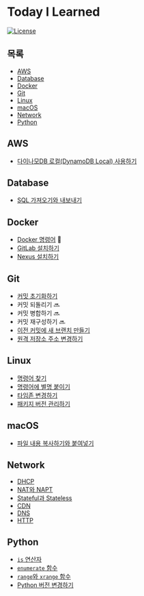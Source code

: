 # Today I Learned

[![License](https://img.shields.io/badge/license-MIT-blue.svg)](https://en.wikipedia.org/wiki/MIT_License)

## 목록

* [AWS](#aws)
* [Database](#database)
* [Docker](#docker)
* [Git](#git)
* [Linux](#linux)
* [macOS](#macos)
* [Network](#network)
* [Python](#python)

## AWS

* [다이나모DB 로컬(DynamoDB Local) 사용하기](aws/dynamodb/use-dynamodb-local.md)

## Database

* [SQL 가져오기와 내보내기](database/import-and-export-sql.md)

## Docker

* [Docker 명령어](docker/docker-commands.md) :bookmark:
* [GitLab 설치하기](docker/docker-gitlab.md)
* [Nexus 설치하기](docker/docker-nexus.md)

## Git

* [커밋 초기화하기](git/reset-commit.md)
* 커밋 되돌리기 :soon:
* 커밋 병합하기 :soon:
* 커밋 재구성하기 :soon:
* [이전 커밋에 새 브랜치 만들기](git/create-a-new-branch-on-previous-commit.md)
* [원격 저장소 주소 변경하기](git/change-remote-repository-url.md)

## Linux

* [명령어 찾기](linux/find-command.md)
* [명령어에 별명 붙이기](linux/attach-alias-to-command.md)
* [타임존 변경하기](linux/change-timezone.md)
* [패키지 버전 관리하기](linux/manage-package-version.md)

## macOS

* [파일 내용 복사하기와 붙여넣기](macos/copy-and-paste-file-contents.md)

## Network

* [DHCP](network/dhcp.md)
* [NAT와 NAPT](network/nat-and-napt.md)
* [Stateful과 Stateless](network/stateful-and-stateless.md)
* [CDN](network/cdn.md)
* [DNS](network/dns.md)
* [HTTP](network/http.md)

## Python

* [`is` 연산자](python/is-operator.md)
* [`enumerate` 함수](python/enumerate-function.md)
* [`range`와 `xrange` 함수](python/range-function-and-xrange-function.md)
* [Python 버전 변경하기](python/change-python-version.md)
